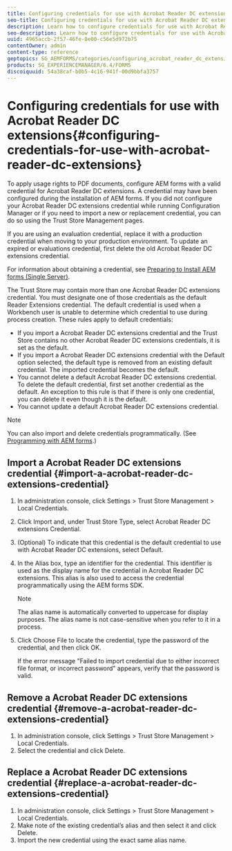 ```yaml
---
title: Configuring credentials for use with Acrobat Reader DC extensions
seo-title: Configuring credentials for use with Acrobat Reader DC extensions
description: Learn how to configure credentials for use with Acrobat Reader DC extensions.
seo-description: Learn how to configure credentials for use with Acrobat Reader DC extensions.
uuid: 4965accb-2f57-46fe-8e00-c56e5d972b75
contentOwner: admin
content-type: reference
geptopics: SG_AEMFORMS/categories/configuring_acrobat_reader_dc_extensions
products: SG_EXPERIENCEMANAGER/6.4/FORMS
discoiquuid: 54a38caf-b0b5-4c16-941f-00d9bbfa3757
---
```


# Configuring credentials for use with Acrobat Reader DC extensions{#configuring-credentials-for-use-with-acrobat-reader-dc-extensions}

To apply usage rights to PDF documents, configure AEM forms with a valid credential for Acrobat Reader DC extensions. A credential may have been configured during the installation of AEM forms. If you did not configure your Acrobat Reader DC extensions credential while running Configuration Manager or if you need to import a new or replacement credential, you can do so using the Trust Store Management pages.

If you are using an evaluation credential, replace it with a production credential when moving to your production environment. To update an expired or evaluations credential, first delete the old Acrobat Reader DC extensions credential.

For information about obtaining a credential, see [Preparing to Install AEM forms (Single Server)](http://www.adobe.com/go/learn_aemforms_prepareInstallsingle_63).

The Trust Store may contain more than one Acrobat Reader DC extensions credential. You must designate one of those credentials as the default Reader Extensions credential. The default credential is used when a Workbench user is unable to determine which credential to use during process creation. These rules apply to default credentials:

* If you import a Acrobat Reader DC extensions credential and the Trust Store contains no other Acrobat Reader DC extensions credentials, it is set as the default.
* If you import a Acrobat Reader DC extensions credential with the Default option selected, the default type is removed from an existing default credential. The imported credential becomes the default.
* You cannot delete a default Acrobat Reader DC extensions credential. To delete the default credential, first set another credential as the default. An exception to this rule is that if there is only one credential, you can delete it even though it is the default.
* You cannot update a default Acrobat Reader DC extensions credential.

>[!NOTE]
>
>You can also import and delete credentials programmatically. (See [Programming with AEM forms](http://www.adobe.com/go/learn_aemforms_programming_63).)

## Import a Acrobat Reader DC extensions credential {#import-a-acrobat-reader-dc-extensions-credential}

1. In administration console, click Settings &gt; Trust Store Management &gt; Local Credentials.
1. Click Import and, under Trust Store Type, select Acrobat Reader DC extensions Credential. 
1. (Optional) To indicate that this credential is the default credential to use with Acrobat Reader DC extensions, select Default.
1. In the Alias box, type an identifier for the credential. This identifier is used as the display name for the credential in Acrobat Reader DC extensions. This alias is also used to access the credential programmatically using the AEM forms SDK.

   >[!NOTE]
   >
   >The alias name is automatically converted to uppercase for display purposes. The alias name is not case-sensitive when you refer to it in a process.

1. Click Choose File to locate the credential, type the password of the credential, and then click OK.

   If the error message "Failed to import credential due to either incorrect file format, or incorrect password" appears, verify that the password is valid.

## Remove a Acrobat Reader DC extensions credential {#remove-a-acrobat-reader-dc-extensions-credential}

1. In administration console, click Settings &gt; Trust Store Management &gt; Local Credentials.
1. Select the credential and click Delete.

## Replace a Acrobat Reader DC extensions credential {#replace-a-acrobat-reader-dc-extensions-credential}

1. In administration console, click Settings &gt; Trust Store Management &gt; Local Credentials.
1. Make note of the existing credential’s alias and then select it and click Delete.
1. Import the new credential using the exact same alias name.

